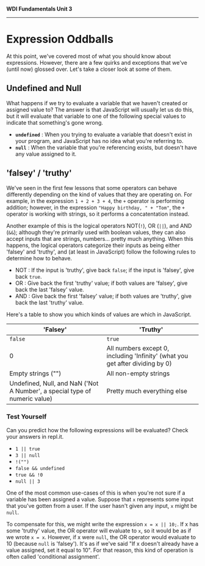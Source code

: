 **WDI Fundamentals Unit 3**

---

# Expression Oddballs

At this point, we've covered most of what you should know about expressions. However, there are a few quirks and exceptions that we've (until now) glossed over. Let's take a closer look at some of them.

## Undefined and Null
What happens if we try to evaluate a variable that we haven't created or assigned value to? The answer is that JavaScript will usually let us do this, but it will evaluate that variable to one of the following special values to indicate that something's gone wrong.
* **`undefined`** : When you trying to evaluate a variable that doesn't exist in your program, and JavaScript has no idea what you're referring to.
* **`null`** : When the variable that you're referencing exists, but doesn't have any value assigned to it.

## 'falsey' / 'truthy'
We've seen in the first few lessons that some operators can behave differently depending on the kind of values that they are operating on. For example, in the expression `1 + 2 + 3 + 4`, the `+` operator is performing addition; however, in the expression `"Happy birthday, " + "Tom"`, the `+` operator is working with strings, so it performs a concatentation instead.

Another example of this is the logical operators NOT(`!`), OR (`||`), and AND (`&&`); although they're primarily used with boolean values, they can also accept inputs that are strings, numbers... pretty much anything. When this happens, the logical operators categorize their inputs as being either 'falsey' and 'truthy', and (at least in JavaScript) follow the following rules to determine how to behave.
* NOT : If the input is 'truthy', give back `false`; if the input is 'falsey', give back `true`.
* OR : Give back the first 'truthy' value; if both values are 'falsey', give back the last 'falsey' value.
* AND : Give back the first 'falsey' value; if both values are 'truthy', give back the last 'truthy' value.

Here's a table to show you which kinds of values are which in JavaScript.

| 'Falsey' |  'Truthy' |
|----------|-----------|
| `false` | `true` |
| 0 | All numbers except 0, including 'Infinity' (what you get after dividing by 0) |
| Empty strings ("") | All non-empty strings |
| Undefined, Null, and NaN ('Not A Number', a special type of numeric value) | Pretty much everything else |

### Test Yourself
Can you predict how the following expressions will be evaluated? Check your answers in repl.it.
* `1 || true`
* `3 || null`
* `!("")`
* `false && undefined`
* `true && !0`
* `null || 3`

One of the most common use-cases of this is when you're not sure if a variable has been assigned a value. Suppose that `x` represents some input that you've gotten from a user. If the user hasn't given any input, `x` might be `null`.

To compensate for this, we might write the expression `x = x || 10;`. If x has some 'truthy' value, the OR operator will evaluate to `x`, so it would be as if we wrote `x = x`. However, if x were `null`, the OR operator would evaluate to 10 (because `null` is 'falsey'). It's as if we've said "If x doesn't already have a value assigned, set it equal to 10". For that reason, this kind of operation is often called 'conditional assignment'.

